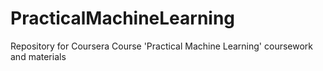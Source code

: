 # PracticalMachineLearning
Repository for Coursera Course 'Practical Machine Learning' coursework and materials 
